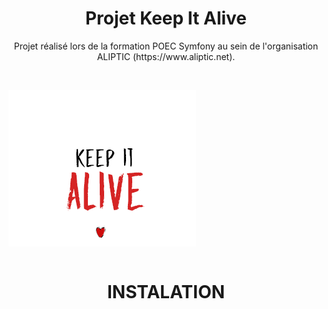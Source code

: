 <h1 align="center">Projet Keep It Alive</h1>

<p align="center">Projet réalisé lors de la formation POEC Symfony au sein de l'organisation ALIPTIC (https://www.aliptic.net).</p><br>

<img src="public/assets/img/logo.png" align="center"><br><br>

<h1 align="center">INSTALATION</h1>
